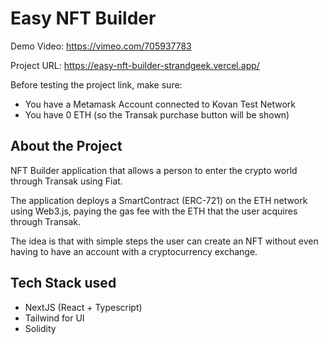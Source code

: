 # Easy NFT Builder

Demo Video: https://vimeo.com/705937783

Project URL: https://easy-nft-builder-strandgeek.vercel.app/

Before testing the project link, make sure:

- You have a Metamask Account connected to Kovan Test Network
- You have 0 ETH (so the Transak purchase button will be shown)


## About the Project

NFT Builder application that allows a person to enter the crypto world through Transak using Fiat.

The application deploys a SmartContract (ERC-721) on the ETH network using Web3.js, paying the gas fee with the ETH that the user acquires through Transak.

The idea is that with simple steps the user can create an NFT without even having to have an account with a cryptocurrency exchange.


## Tech Stack used

- NextJS (React + Typescript)
- Tailwind for UI
- Solidity
